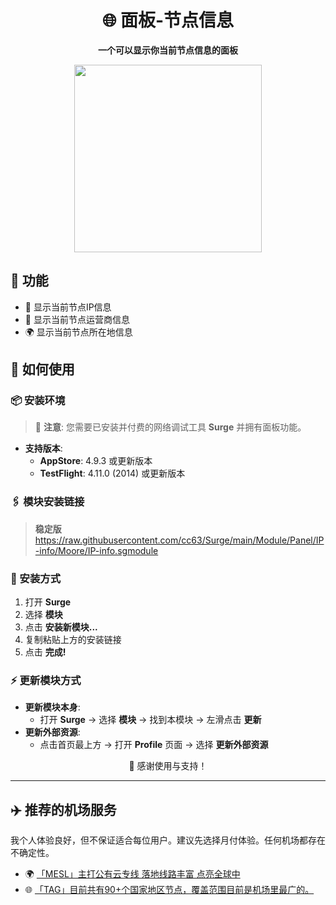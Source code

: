 <div align="center">

# 🌐 面板-节点信息

**一个可以显示你当前节点信息的面板**

<img src="https://raw.githubusercontent.com/cc63/Surge/main/Module/Panel/IP-info/Moore/IP-info.PNG" width="300">

</div>

## 🚀 功能

- 📍 显示当前节点IP信息
- 📡 显示当前节点运营商信息
- 🌍 显示当前节点所在地信息

## 📘 如何使用

### 📦 安装环境

> 🚧 **注意**: 您需要已安装并付费的网络调试工具 **Surge** 并拥有面板功能。

- **支持版本**:
  - **AppStore**: 4.9.3 或更新版本
  - **TestFlight**: 4.11.0 (2014) 或更新版本

### 🖇 模块安装链接

> **稳定版** https://raw.githubusercontent.com/cc63/Surge/main/Module/Panel/IP-info/Moore/IP-info.sgmodule

### 📲 安装方式

1. 打开 **Surge**
2. 选择 **模块** 
3. 点击 **安装新模块...**
4. 复制粘贴上方的安装链接
5. 点击 **完成!**

### ⚡ 更新模块方式

- **更新模块本身**:
  - 打开 **Surge** -> 选择 **模块** -> 找到本模块 -> 左滑点击 **更新**
- **更新外部资源**:
  - 点击首页最上方 -> 打开 **Profile** 页面 -> 选择 **更新外部资源**

<div align="center">

🙌 感谢使用与支持！

</div>

---

## ✈️ 推荐的机场服务

我个人体验良好，但不保证适合每位用户。建议先选择月付体验。任何机场都存在不确定性。

- 🌍 [「MESL」主打公有云专线 落地线路丰富 点亮全球中](https://in.mesl.cloud/#/register?code=YiKXC8T0)
- 🌐 [「TAG」目前共有90+个国家地区节点，覆盖范围目前是机场里最广的。](https://tagss01.pro/#/auth/xfm2jXlF)
